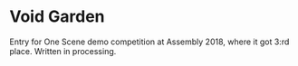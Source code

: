 # Void Garden

Entry for One Scene demo competition at Assembly 2018, where it got 3:rd place.
Written in processing.
